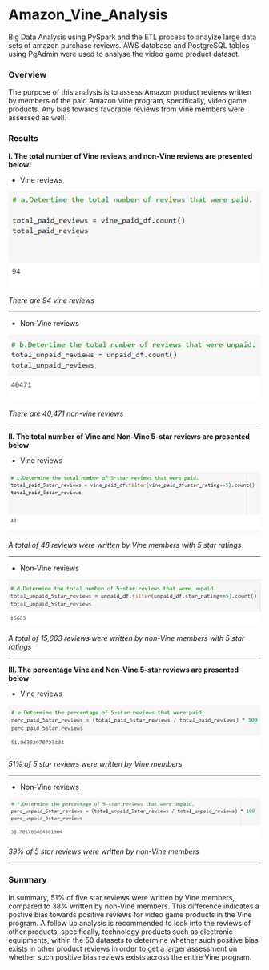 # Amazon_Vine_Analysis
Big Data Analysis using PySpark and the ETL process to anaylze large data sets of amazon purchase reviews. AWS database and PostgreSQL tables using PgAdmin were used to analyse the video game product dataset. 

### Overview
The purpose of this analysis is to assess Amazon product reviews written by members of the paid Amazon Vine program, specifically, video game products. Any bias towards favorable reviews from Vine members were assessed as well.

### Results
**I. The total number of Vine reviews and non-Vine reviews are presented below:**
* Vine reviews

![Vine reviews](https://github.com/jwhberrios/Amazon_Vine_Analysis/blob/main/Images/Vine_reviews.png)

*There are 94 vine reviews*

--------------

* Non-Vine reviews

![Non-Vine reviews](https://github.com/jwhberrios/Amazon_Vine_Analysis/blob/main/Images/Non_vine_reviews.png)

*There are 40,471 non-vine reviews*

--------------
**II. The total number of Vine and Non-Vine 5-star reviews are presented below**
* Vine reviews

![Vine 5 star](https://github.com/jwhberrios/Amazon_Vine_Analysis/blob/main/Images/5_star_reviews_vine.png)

*A total of 48 reviews were written by Vine members with 5 star ratings*

--------------

* Non-Vine reviews

![Non-Vine 5 star](https://github.com/jwhberrios/Amazon_Vine_Analysis/blob/main/Images/5_star_reviews_non_vine.png)

*A total of 15,663 reviews were written by non-Vine members with 5 star ratings*

--------------
**III. The percentage Vine and Non-Vine 5-star reviews are presented below**
* Vine reviews

![Percentage Vine 5 star](https://github.com/jwhberrios/Amazon_Vine_Analysis/blob/5ded5354019f11afc0c31532c7255eb6ea33f440/Images/Perc_Vine_5star_reviews.png)

*51% of 5 star reviews were written by Vine members*

---------------

* Non-Vine reviews

![Percentage Non-Vine 5 star](https://github.com/jwhberrios/Amazon_Vine_Analysis/blob/main/Images/Perc_Non_Vine_5star_reviews.png)

*39% of 5 star reviews were written by non-Vine members*

-----------------

### Summary
In summary, 51% of five star reviews were written by Vine members, compared to 38% written by non-Vine members. This difference indicates a postive bias towards positive reviews for video game products in the Vine program. A follow up analysis is recommended to look into the reviews of other products, specifically, technology products such as electronic equipments, within the 50 datasets to determine whether such positive bias exists in other product reviews in order to get a larger assessment on whether such positive bias reviews exists across the entire Vine program.
